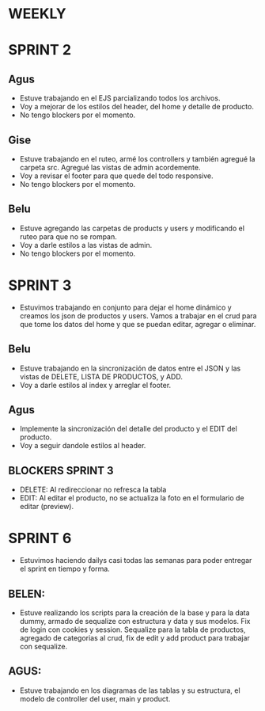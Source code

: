# WEEKLY

# SPRINT 2
## Agus
* Estuve trabajando en el EJS parcializando todos los archivos.
* Voy a mejorar de los estilos del header, del home y detalle de producto.
* No tengo blockers por el momento.
## Gise
* Estuve trabajando en el ruteo, armé los controllers y también agregué la carpeta src. Agregué las vistas de admin acordemente.
* Voy a revisar el footer para que quede del todo responsive.
* No tengo blockers por el momento.
## Belu
* Estuve agregando las carpetas de products y users y modificando el ruteo para que no se rompan. 
* Voy a darle estilos a las vistas de admin.
* No tengo blockers por el momento.

# SPRINT 3
* Estuvimos trabajando en conjunto para dejar el home dinámico y creamos los json de productos y users.
Vamos a trabajar en el crud para que tome los datos del home y que se puedan editar, agregar o eliminar.

## Belu
* Estuve trabajando en la sincronización de datos entre el JSON y las vistas de DELETE, LISTA DE PRODUCTOS, y ADD.
* Voy a darle estilos al index y arreglar el footer.

## Agus
* Implemente la sincronización del detalle del producto y el EDIT del producto.
* Voy a seguir dandole estilos al header.

## BLOCKERS SPRINT 3
* DELETE: Al redireccionar no refresca la tabla
* EDIT: Al editar el producto, no se actualiza la foto en el formulario de editar (preview).


# SPRINT 6
* Estuvimos haciendo dailys casi todas las semanas para poder entregar el sprint en tiempo y forma.

## BELEN:
* Estuve realizando los scripts para la creación de la base y para la data dummy, armado de sequalize con estructura y data y sus modelos. Fix de login con cookies y session. Sequalize para la tabla de productos, agregado de categorias al crud, fix de edit y add product para trabajar con sequalize.

## AGUS:
* Estuve trabajando en los diagramas de las tablas y su estructura, el modelo de controller del user, main y product.